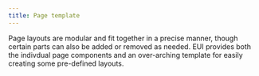 ```yaml
---
title: Page template
---
```


<EuiSpacer/>
<EuiPageHeader @pageTitle="Page template"/>
<EuiSpacer />
<EuiText>

  <p>
  Page layouts are modular and fit together in a precise manner, though certain
  parts can also be added or removed as needed. EUI provides both the indivdual
  page components and an over-arching template for easily creating some
  pre-defined layouts.
  </p>
</EuiText>

<!-- <EuiCallOut
  @title='The following examples showcase the both the template and custom built usages of the page components.'
  @iconType='document'
>
  <:body>
    You'll find the code for each in their own tab and if you go to full screen, you can see how they would behave in a typical application layout.
  </:body>
</EuiCallOut>
<EuiSpacer />

<EuiCallOut
  @color="danger"
  @title='Do not nest multiple EuiPageTemplate components.'
  @iconType='warning'
>
  <:body>
    The template is a very fragile component that will cause unexpected results if nested.
  </:body>
</EuiCallOut>
<EuiSpacer /> -->

<EuiHorizontalRule />
